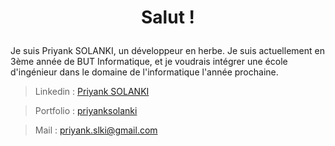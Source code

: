 # <p align="center">Salut !</p>
  
Je suis Priyank SOLANKI, un développeur en herbe.
Je suis actuellement en 3ème année de BUT Informatique, et je voudrais intégrer une école d'ingénieur dans le domaine de l'informatique l'année prochaine.

> Linkedin : 
[Priyank SOLANKI](https://www.linkedin.com/in/priyank-solanki-114b182a0/) 

> Portfolio : [priyanksolanki](https://priyanksolanki.github.io/) 

> Mail : priyank.slki@gmail.com
